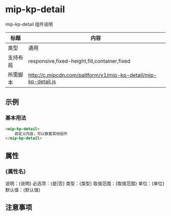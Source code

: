 # mip-kp-detail

mip-kp-detail 组件说明

标题|内容
----|----
类型|通用
支持布局|responsive,fixed-height,fill,container,fixed
所需脚本|http://c.mipcdn.com/paltform/v1/mip-kp-detail/mip-kp-detail.js

## 示例

### 基本用法
```html
<mip-kp-detail>
    自定义内容，可以嵌套其他组件
</mip-kp-detail>
```

## 属性

### {属性名}

说明：{说明}
必选项：{是|否}
类型：{类型}
取值范围：{取值范围}
单位：{单位}
默认值：{默认值}

## 注意事项

